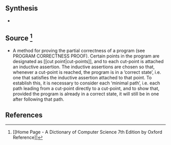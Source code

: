 ## Synthesis
- 
## Source [^1]
- A method for proving the partial correctness of a program (see PROGRAM CORRECTNESS PROOF). Certain points in the program are designated as [[cut point|cut-points]], and to each cut-point is attached an inductive assertion. The inductive assertions are chosen so that, whenever a cut-point is reached, the program is in a ‘correct state’, i.e. one that satisfies the inductive assertion attached to that point. To establish this, it is necessary to consider each ‘minimal path’, i.e. each path leading from a cut-point directly to a cut-point, and to show that, provided the program is already in a correct state, it will still be in one after following that path.
## References

[^1]: [[Home Page - A Dictionary of Computer Science 7th Edition by Oxford Reference]]